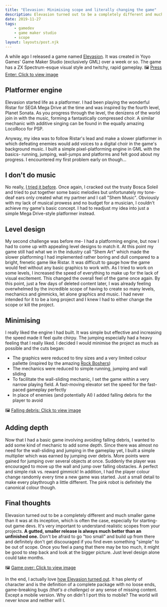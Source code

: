 ```yaml
---
title: "Elevasion: Minimising scope and literally changing the game"
description: Elevasion turned out to be a completely different and much smaller game than it was at its inception, which is often the case, especially for starting-out game devs.
date: 2019-11-27
tags: 
    - gamedev
    - game maker studio
    - scope
layout: layouts/post.njk
---
```

A while ago I released a game named [Elevasion](https://playkiseki.itch.io/elevasion). It was created in Yoyo Games' Game Maker Studio (exclusively GML) over a week or so. The game has a ZX Spectrum-esque visual style and twitchy, rapid gameplay.
🖼️ [Press Enter: Click to view image](https://thepracticaldev.s3.amazonaws.com/i/0l2x7s5342mxc7iei6rb.png)

## Platformer engine
Elevasion started life as a platformer. I had been playing the wonderful Ristar for SEGA Mega Drive at the time and was inspired by the fourth level, Planet Sonata. As you progress through the level, the denizens of the world join in with the music, forming a fantastically compressed choir. A similar mechanic with additive singing can be found in the equally amazing LocoRoco for PSP.

Anyway, my idea was to follow Ristar's lead and make a slower platformer in which defeating enemies would add voices to a digital choir in the game's background music. I built a simple pixel-platforming engine in GML with the basics- running, jumping, wall-jumps and platforms and felt good about my progress. I encountered my first problem early on though...

## I don't do music
No really, [I tried it before](https://soundcloud.com/playkiseki/sets/future-rally-ost). Once again, I cracked out the trusty Bosca Soleil and tried to put together some basic melodies but unfortunately my tone-deaf ears only created what my partner and I call "Shem Music". Obviously with my lack of musical prowess and no budget for a musician, I couldn't achieve my game's basic concept. I had to readjust my idea into just a simple Mega Drive-style platformer instead.

## Level design
My second challenge was before me- I had a platforming engine, but now I had to come up with appealing level designs to match it. At this point my game still had what we in the industry call "Shem Art" which made the slower platforming I had implemented rather boring and dull compared to a bright, frenetic game like Ristar. It was difficult to gauge how the game would feel without any basic graphics to work with. As I tried to work on some levels, I increased the speed of everything to make up for the lack of visual excitement. This changed the overall feel of the game once again. By this point, just a few days of deleted content later, I was already feeling overwhelmed by the incredible scope of having to create so many levels, mechanics and gimmicks, let alone graphics and music. I had never intended for it to be a long project and I knew I had to either change the scope or kill the project.

## Minimising
I really liked the engine I had built. It was simple but effective and increasing the speed made it feel quite chirpy. The jumping especially had a heavy feeling that I really liked. I decided I would minimise the project as much as possible and the cuts began:
- The graphics were reduced to tiny sizes and a very limited colour pallette (inspired by the amazing [Rock Boshers](http://tikipod.com/rockboshersdx/))
- The mechanics were reduced to simple running, jumping and wall sliding
- To facilitate the wall-sliding mechanic, I set the game within a very narrow playing field. A fast-moving elevator set the speed for the fast-paced gameplay perfectly
- In place of enemies (and potentially AI) I added falling debris for the player to avoid

🖼️ [Falling debris: Click to view image](https://thepracticaldev.s3.amazonaws.com/i/zod0affrwbotowjgrw00.png)

## Adding depth
Now that I had a basic game involving avoiding falling debris, I wanted to add some kind of mechanic to add some depth. Since there was almost no need for the wall-sliding and jumping in the gameplay yet, I built a simple multiplier which was earned by jumping over debris. More points were gained for jumping over several objects at once. Suddenly the player was encouraged to move up the wall and jump over falling obstacles. A perfect and simple risk vs. reward gimmick! In addition, I had the player colour change randomly every time a new game was started. Just a small detail to make every playthrough a little different. The pink robot is definitely the canonical colour though.

## Final thoughts
Elevasion turned out to be a completely different and much smaller game than it was at its inception, which is often the case, especially for starting-out game devs. It's very important to understand realistic scopes from your projects. **A gutted, smaller release is always much better than an unfinished one.** Don't be afraid to go "too small" and build up from there and definitely don't get discouraged if you find even something "simple" to be out of scope. Once you feel a pang that there may be too much, it might be good to step back and look at the bigger picture. Just level design alone could take months.

🖼️ [Game over: Click to view image](https://thepracticaldev.s3.amazonaws.com/i/dpj7g2x180hs5tmk51ay.png)

In the end, I actually love [how Elevasion turned out](https://playkiseki.itch.io/elevasion). It has plenty of character and is the definition of a complete package with no loose ends, game-breaking bugs *(that's a challenge)* or any sense of missing content. Except a mobile version. Why on didn't I port this to mobile? The world will never know and neither will I.


